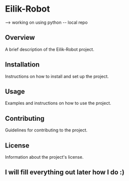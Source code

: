 # Eilik-Robot

--> working on using python -- local repo

## Overview

A brief description of the Eilik-Robot project.

## Installation

Instructions on how to install and set up the project.

## Usage

Examples and instructions on how to use the project.

## Contributing

Guidelines for contributing to the project.

## License

Information about the project's license.

## I will fill everything out later how I do :)
